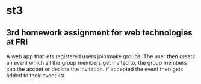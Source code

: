 # st3

## 3rd homework assignment for web technologies at FRI

A web app that lets registered users join/make groups. The user then creats an event which all the group members get invited to, 
the group members can the accpet or decline the invitation. if accepted the event then gets added to their event list

